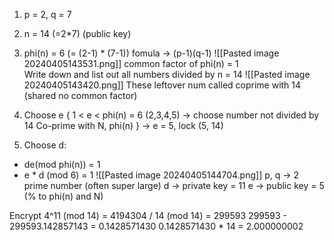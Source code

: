   
1) p = 2, q = 7  
2) n = 14 (=2*7) (public key)  
3) phi(n) = 6 (= (2-1) * (7-1))  fomula -> (p-1)(q-1)
![[Pasted image 20240405143531.png]]
common factor of phi(n) = 1  
Write down and list out all numbers divided by n = 14
![[Pasted image 20240405143420.png]]
These leftover num called coprime with 14 (shared no common factor) 

4) Choose e 
{
	1 < e < phi(n) = 6 (2,3,4,5) -> choose number not divided by 14
	Co-prime with N, phi(n)
}
-> e = 5, lock (5, 14)

5) Choose d: 
+ de(mod phi(n)) = 1
+ e * d (mod 6) = 1
![[Pasted image 20240405144704.png]]
p, q -> 2 prime number (often super large)
d -> private key = 11
e -> public key = 5 (% to phi(n) and N)


Encrypt
4^11 (mod 14) = 4194304 / 14 (mod 14) = 299593
299593 - 299593.142857143 = 0.1428571430
0.1428571430 * 14  = 2.000000002

